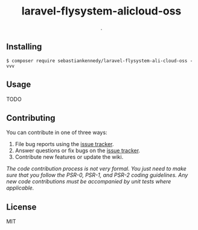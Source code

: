 <h1 align="center"> laravel-flysystem-alicloud-oss </h1>

<p align="center"> .</p>


## Installing

```shell
$ composer require sebastiankennedy/laravel-flysystem-ali-cloud-oss -vvv
```

## Usage

TODO

## Contributing

You can contribute in one of three ways:

1. File bug reports using the [issue tracker](https://github.com/sebastiankennedy/laravel-flysystem-ali-cloud-oss/issues).
2. Answer questions or fix bugs on the [issue tracker](https://github.com/sebastiankennedy/laravel-flysystem-ali-cloud-oss/issues).
3. Contribute new features or update the wiki.

_The code contribution process is not very formal. You just need to make sure that you follow the PSR-0, PSR-1, and PSR-2 coding guidelines. Any new code contributions must be accompanied by unit tests where applicable._

## License

MIT